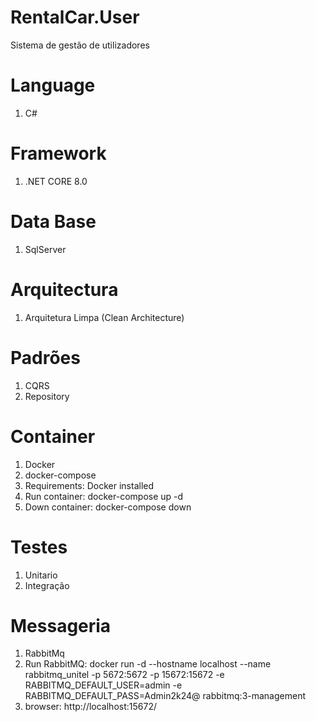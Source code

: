 # RentalCar.User
Sistema de gestão de utilizadores

# Language
1. C#

# Framework
1. .NET CORE 8.0

# Data Base
1. SqlServer

# Arquitectura
1. Arquitetura Limpa (Clean Architecture)

# Padrões
1. CQRS
2. Repository

# Container
1. Docker
2. docker-compose
3. Requirements: Docker installed
4. Run container: docker-compose up -d
5. Down container: docker-compose down

# Testes
1. Unitario
2. Integração

# Messageria
1. RabbitMq
2. Run RabbitMQ: docker run -d --hostname localhost --name rabbitmq_unitel -p 5672:5672 -p 15672:15672 -e RABBITMQ_DEFAULT_USER=admin -e RABBITMQ_DEFAULT_PASS=Admin2k24@ rabbitmq:3-management
3. browser: http://localhost:15672/
